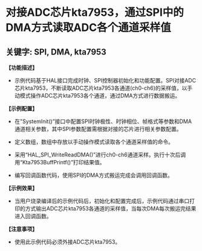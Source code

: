 # 对接ADC芯片kta7953，通过SPI中的DMA方式读取ADC各个通道采样值
## 关键字: SPI, DMA, kta7953

**【功能描述】**
+ 示例代码基于HAL接口完成时钟、SPI控制器初始化和功能配置。SPI对接ADC芯片kta7953，不断读取ADC芯片kta7953各通道(ch0-ch6)的采样值，以手动模式操作ADC芯片kta7953各个通道，通过DMA方式进行数据搬运。

**【示例配置】**
+ 在"SystemInit()”接口中配置SPI时钟极性、时钟相位、帧格式等参数和DMA通道相关参数，其中SPI参数配置需根据对接的芯片进行相关参数配置。

+ 定义数组，数组中存放以手动操作模式读取各个通道采样值的命令。

+ 采用“HAL_SPI_WriteReadDMA()”进行ch0-ch6通道采样。执行十次后调用“Kta7953BuffPrintf()”打印结果值。

+ 编写回调函数代码，使用SPI的DMA方式搬运完成会调用回调函数。

**【示例效果】**
+ 当用户烧录编译后的示例代码后，初始化和配置完成后，示例代码通过串口打印的方式输出ADC芯片kta7953各通道的采样值，当每次DMA每次搬运完结果进入回调函数。

**【注意事项】**
+ 使用此示例代码必须外接ADC芯片kta7953。